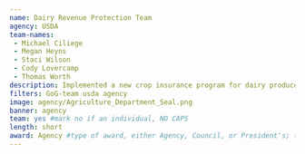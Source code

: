 ```yaml
---
name: Dairy Revenue Protection Team
agency: USDA
team-names:
 - Michael Ciliege
 - Megan Heyns
 - Staci Wilson
 - Cody Lovercamp
 - Thomas Worth
description: Implemented a new crop insurance program for dairy producers, including innovative technological solutions that significantly cut the development time and staff oversight needed to run the program. Their new methodology enhances productivity, improves economic growth, and increases the agricultural trade of milk products.
filters: GoG-team usda agency
image: agency/Agriculture_Department_Seal.png
banner: agency
team: yes #mark no if an individual, NO CAPS
length: short
award: Agency #type of award, either Agency, Council, or President's; this is case sensitive so make sure to match the options listed exactly. This section generates the format of the card
---
```

